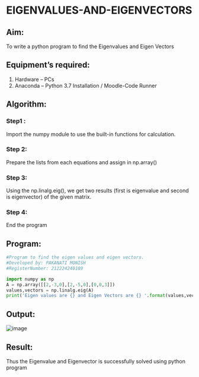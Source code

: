 # EIGENVALUES-AND-EIGENVECTORS
## Aim:
To write a python program to find the Eigenvalues and Eigen Vectors
## Equipment’s required:
1. 	Hardware – PCs
2. 	Anaconda – Python 3.7 Installation / Moodle-Code Runner
## Algorithm:
### Step1 : 
Import the numpy module to use the built-in functions for calculation.
### Step 2: 
Prepare the lists from each equations and assign in np.array()

### Step 3: 
Using the np.linalg.eig(),  we get two results (first is eigenvalue and second is eigenvector) of the given matrix.
### Step 4: 
End the program

## Program:
```python
#Program to find the eigen values and eigen vectors.
#Developed by: PAKANATI MONISH
#RegisterNumber: 212224240109

import numpy as np
A = np.array([[2,-3,0],[2,-5,0],[0,0,3]])
values,vectors = np.linalg.eig(A)
print('Eigen values are {} and Eigen Vectors are {} '.format(values,vectors))
```
## Output:
![image](https://github.com/user-attachments/assets/0ca7bd52-c53d-4a9a-bff0-1574140a2cc2)

## Result:
Thus the Eigenvalue and Eigenvector is successfully solved using python program
